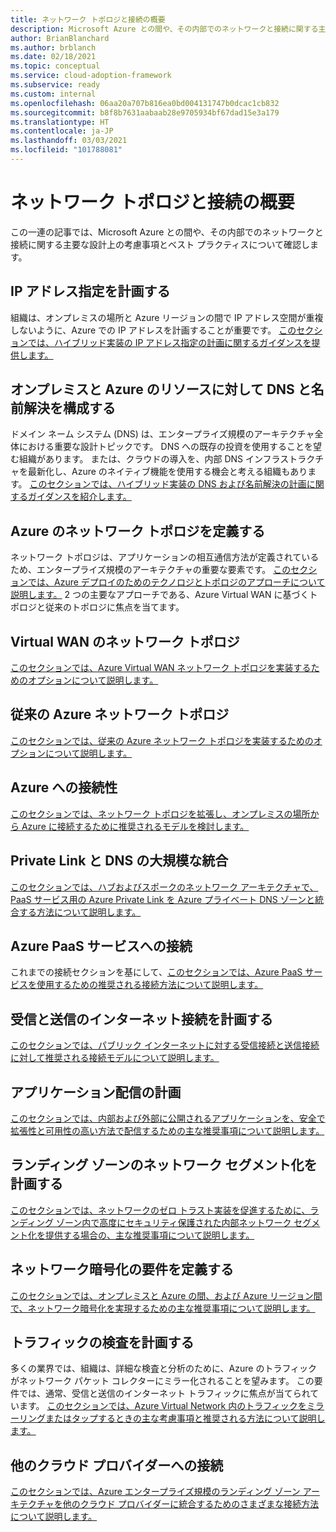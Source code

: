 ```yaml
---
title: ネットワーク トポロジと接続の概要
description: Microsoft Azure との間や、その内部でのネットワークと接続に関する主要な設計上の考慮事項とベスト プラクティスについて確認します。
author: BrianBlanchard
ms.author: brblanch
ms.date: 02/18/2021
ms.topic: conceptual
ms.service: cloud-adoption-framework
ms.subservice: ready
ms.custom: internal
ms.openlocfilehash: 06aa20a707b816ea0bd004131747b0dcac1cb832
ms.sourcegitcommit: b8f8b7631aabaab28e9705934bf67dad15e3a179
ms.translationtype: HT
ms.contentlocale: ja-JP
ms.lasthandoff: 03/03/2021
ms.locfileid: "101788081"
---
```

<!-- docutune:casing "Azure VPN Gateway" L7 -->
<!-- cSpell:ignore autoregistration BGPs MACsec MPLS MSEE onprem privatelink VPNs -->

# <a name="network-topology-and-connectivity-overview"></a>ネットワーク トポロジと接続の概要

この一連の記事では、Microsoft Azure との間や、その内部でのネットワークと接続に関する主要な設計上の考慮事項とベスト プラクティスについて確認します。

## <a name="plan-for-ip-addressing"></a>IP アドレス指定を計画する

組織は、オンプレミスの場所と Azure リージョンの間で IP アドレス空間が重複しないように、Azure での IP アドレスを計画することが重要です。
[このセクションでは、ハイブリッド実装の IP アドレス指定の計画に関するガイダンスを提供します。](../azure-best-practices/plan-for-ip-addressing.md)

## <a name="configure-dns-and-name-resolution-for-on-premises-and-azure-resources"></a>オンプレミスと Azure のリソースに対して DNS と名前解決を構成する

ドメイン ネーム システム (DNS) は、エンタープライズ規模のアーキテクチャ全体における重要な設計トピックです。 DNS への既存の投資を使用することを望む組織があります。 または、クラウドの導入を、内部 DNS インフラストラクチャを最新化し、Azure のネイティブ機能を使用する機会と考える組織もあります。
[このセクションでは、ハイブリッド実装の DNS および名前解決の計画に関するガイダンスを紹介します。](../azure-best-practices/dns-for-on-premises-and-azure-resources.md)

## <a name="define-an-azure-network-topology"></a>Azure のネットワーク トポロジを定義する

ネットワーク トポロジは、アプリケーションの相互通信方法が定義されているため、エンタープライズ規模のアーキテクチャの重要な要素です。 [このセクションでは、Azure デプロイのためのテクノロジとトポロジのアプローチについて説明します。](../azure-best-practices/define-an-azure-network-topology.md) 2 つの主要なアプローチである、Azure Virtual WAN に基づくトポロジと従来のトポロジに焦点を当てます。

## <a name="virtual-wan-network-topology"></a>Virtual WAN のネットワーク トポロジ

[このセクションでは、Azure Virtual WAN ネットワーク トポロジを実装するためのオプションについて説明します。](../azure-best-practices/virtual-wan-network-topology.md)

## <a name="traditional-azure-networking-topology"></a>従来の Azure ネットワーク トポロジ

[このセクションでは、従来の Azure ネットワーク トポロジを実装するためのオプションについて説明します。](../azure-best-practices/traditional-azure-networking-topology.md)

## <a name="connectivity-to-azure"></a>Azure への接続性

[このセクションでは、ネットワーク トポロジを拡張し、オンプレミスの場所から Azure に接続するために推奨されるモデルを検討します。](../azure-best-practices/connectivity-to-azure.md)

## <a name="private-link-and-dns-integration-at-scale"></a>Private Link と DNS の大規模な統合

[このセクションでは、ハブおよびスポークのネットワーク アーキテクチャで、PaaS サービス用の Azure Private Link を Azure プライベート DNS ゾーンと統合する方法について説明します。](../azure-best-practices/private-link-and-dns-integration-at-scale.md)

## <a name="connectivity-to-azure-paas-services"></a>Azure PaaS サービスへの接続

これまでの接続セクションを基にして、[このセクションでは、Azure PaaS サービスを使用するための推奨される接続方法について説明します。](../azure-best-practices/connectivity-to-azure-paas-services.md)

## <a name="plan-for-inbound-and-outbound-internet-connectivity"></a>受信と送信のインターネット接続を計画する

[このセクションでは、パブリック インターネットに対する受信接続と送信接続に対して推奨される接続モデルについて説明します。](../azure-best-practices/plan-for-inbound-and-outbound-internet-connectivity.md)

## <a name="plan-for-application-delivery"></a>アプリケーション配信の計画

[このセクションでは、内部および外部に公開されるアプリケーションを、安全で拡張性と可用性の高い方法で配信するための主な推奨事項について説明します。](../azure-best-practices/plan-for-app-delivery.md)

## <a name="plan-for-landing-zone-network-segmentation"></a>ランディング ゾーンのネットワーク セグメント化を計画する

[このセクションでは、ネットワークのゼロ トラスト実装を促進するために、ランディング ゾーン内で高度にセキュリティ保護された内部ネットワーク セグメント化を提供する場合の、主な推奨事項について説明します。](../azure-best-practices/plan-for-landing-zone-network-segmentation.md)

## <a name="define-network-encryption-requirements"></a>ネットワーク暗号化の要件を定義する

[このセクションでは、オンプレミスと Azure の間、および Azure リージョン間で、ネットワーク暗号化を実現するための主な推奨事項について説明します。](../azure-best-practices/define-network-encryption-requirements.md)

## <a name="plan-for-traffic-inspection"></a>トラフィックの検査を計画する

多くの業界では、組織は、詳細な検査と分析のために、Azure のトラフィックがネットワーク パケット コレクターにミラー化されることを望みます。 この要件では、通常、受信と送信のインターネット トラフィックに焦点が当てられています。 [このセクションでは、Azure Virtual Network 内のトラフィックをミラーリングまたはタップするときの主な考慮事項と推奨される方法について説明します。](../azure-best-practices/plan-for-traffic-inspection.md)

## <a name="connectivity-to-other-cloud-providers"></a>他のクラウド プロバイダーへの接続

[このセクションでは、Azure エンタープライズ規模のランディング ゾーン アーキテクチャを他のクラウド プロバイダーに統合するためのさまざまな接続方法について説明します。](../azure-best-practices/connectivity-to-other-cloud-providers.md)
